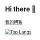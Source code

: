 ## Hi there 👋

<!--
**lixiaowei11111/lixiaowei11111** is a ✨ _special_ ✨ repository because its `README.md` (this file) appears on your GitHub profile.

Here are some ideas to get you started:

- 🔭 I’m currently working on ...
- 🌱 I’m currently learning ...
- 👯 I’m looking to collaborate on ...
- 🤔 I’m looking for help with ...
- 💬 Ask me about ...
- 📫 How to reach me: ...
- 😄 Pronouns: ...
- ⚡ Fun fact: ...
-->
[我的博客](https://lxw.ski/)

[![Top Langs](https://github-readme-stats.lxw.ski/api/top-langs/?username=lixiaowei11111&count_private=true)](https://github.com/lixiaowei11111/github-readme-stats)

